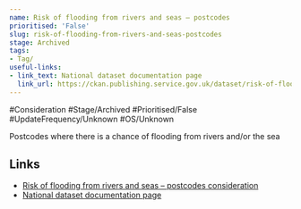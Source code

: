 ```yaml
---
name: Risk of flooding from rivers and seas – postcodes
prioritised: 'False'
slug: risk-of-flooding-from-rivers-and-seas-postcodes
stage: Archived
tags:
- Tag/
useful-links:
- link_text: National dataset documentation page
  link_url: https://ckan.publishing.service.gov.uk/dataset/risk-of-flooding-from-rivers-and-sea-postcodes-in-areas-at-risk
---
```


#Consideration #Stage/Archived #Prioritised/False #UpdateFrequency/Unknown #OS/Unknown

Postcodes where there is a chance of flooding from rivers and/or the sea

## Links

* [Risk of flooding from rivers and seas – postcodes consideration](https://design.planning.data.gov.uk/planning-consideration/risk-of-flooding-from-rivers-and-seas-postcodes)
* [National dataset documentation page](https://ckan.publishing.service.gov.uk/dataset/risk-of-flooding-from-rivers-and-sea-postcodes-in-areas-at-risk)